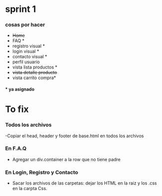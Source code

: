 # sprint 1

### cosas por hacer

- ~~Home~~
- FAQ *
- registro visual *
- login visual *
- contacto visual *
- perfil usuario 
- vista lista productos *
- ~~vista detalle producto~~
- vista carrito compra*
#### * ya asignado


# To fix

### Todos los archivos

-Copiar el head, header y footer de base.html en todos los archivos

### En F.A.Q

- Agregar un div.container a la row que no tiene padre

### En Login, Registro y Contacto

- Sacar los archivos de las carpetas: dejar los HTML en la raiz y los .css en la carpta Css.
